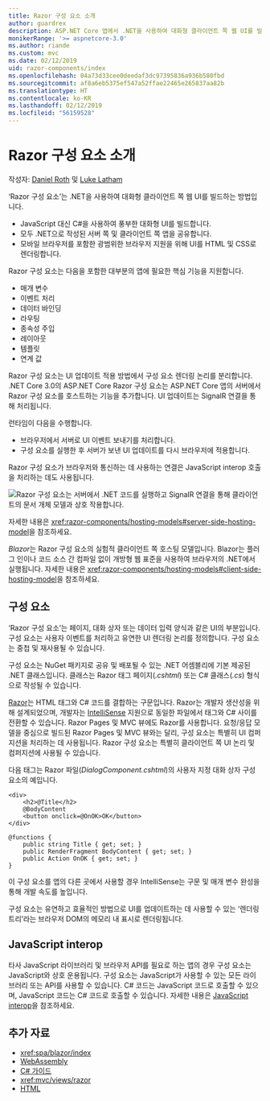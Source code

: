 ```yaml
---
title: Razor 구성 요소 소개
author: guardrex
description: ASP.NET Core 앱에서 .NET을 사용하여 대화형 클라이언트 쪽 웹 UI를 빌드하는 방법인 ASP.NET Core Razor 구성 요소를 살펴봅니다.
monikerRange: '>= aspnetcore-3.0'
ms.author: riande
ms.custom: mvc
ms.date: 02/12/2019
uid: razor-components/index
ms.openlocfilehash: 04a73d33cee0deedaf3dc97395836a936b580fbd
ms.sourcegitcommit: af8a6eb5375ef547a52ffae22465e265837aa82b
ms.translationtype: HT
ms.contentlocale: ko-KR
ms.lasthandoff: 02/12/2019
ms.locfileid: "56159528"
---
```

# <a name="introduction-to-razor-components"></a>Razor 구성 요소 소개

작성자: [Daniel Roth](https://github.com/danroth27) 및 [Luke Latham](https://github.com/guardrex)

‘Razor 구성 요소’는 .NET을 사용하여 대화형 클라이언트 쪽 웹 UI를 빌드하는 방법입니다.

* JavaScript 대신 C#을 사용하여 풍부한 대화형 UI를 빌드합니다.
* 모두 .NET으로 작성된 서버 쪽 및 클라이언트 쪽 앱을 공유합니다.
* 모바일 브라우저를 포함한 광범위한 브라우저 지원을 위해 UI를 HTML 및 CSS로 렌더링합니다.

Razor 구성 요소는 다음을 포함한 대부분의 앱에 필요한 핵심 기능을 지원합니다.

* 매개 변수
* 이벤트 처리
* 데이터 바인딩
* 라우팅
* 종속성 주입
* 레이아웃
* 템플릿
* 연계 값

Razor 구성 요소는 UI 업데이트 적용 방법에서 구성 요소 렌더링 논리를 분리합니다. .NET Core 3.0의 ASP.NET Core Razor 구성 요소는 ASP.NET Core 앱의 서버에서 Razor 구성 요소를 호스트하는 기능을 추가합니다. UI 업데이트는 SignalR 연결을 통해 처리됩니다.

런타임이 다음을 수행합니다.

* 브라우저에서 서버로 UI 이벤트 보내기를 처리합니다.
* 구성 요소를 실행한 후 서버가 보낸 UI 업데이트를 다시 브라우저에 적용합니다.

Razor 구성 요소가 브라우저와 통신하는 데 사용하는 연결은 JavaScript interop 호출을 처리하는 데도 사용됩니다.

![Razor 구성 요소는 서버에서 .NET 코드를 실행하고 SignalR 연결을 통해 클라이언트의 문서 개체 모델과 상호 작용합니다.](index/_static/aspnet-core-razor-components.png)

자세한 내용은 <xref:razor-components/hosting-models#server-side-hosting-model>을 참조하세요.

*Blazor*는 Razor 구성 요소의 실험적 클라이언트 쪽 호스팅 모델입니다. Blazor는 플러그 인이나 코드 소스 간 컴파일 없이 개방형 웹 표준을 사용하여 브라우저의 .NET에서 실행됩니다. 자세한 내용은 <xref:razor-components/hosting-models#client-side-hosting-model>을 참조하세요.

## <a name="components"></a>구성 요소

‘Razor 구성 요소’는 페이지, 대화 상자 또는 데이터 입력 양식과 같은 UI의 부분입니다. 구성 요소는 사용자 이벤트를 처리하고 유연한 UI 렌더링 논리를 정의합니다. 구성 요소는 중첩 및 재사용될 수 있습니다.

구성 요소는 NuGet 패키지로 공유 및 배포될 수 있는 .NET 어셈블리에 기본 제공된 .NET 클래스입니다. 클래스는 Razor 태그 페이지(*.cshtml*) 또는 C# 클래스(*.cs*) 형식으로 작성될 수 있습니다.

[Razor](xref:mvc/views/razor)는 HTML 태그와 C# 코드를 결합하는 구문입니다. Razor는 개발자 생산성을 위해 설계되었으며, 개발자는 [IntelliSense](/visualstudio/ide/using-intellisense) 지원으로 동일한 파일에서 태그와 C# 사이를 전환할 수 있습니다. Razor Pages 및 MVC 뷰에도 Razor를 사용합니다. 요청/응답 모델을 중심으로 빌드된 Razor Pages 및 MVC 뷰와는 달리, 구성 요소는 특별히 UI 컴퍼지션을 처리하는 데 사용됩니다. Razor 구성 요소는 특별히 클라이언트 쪽 UI 논리 및 컴퍼지션에 사용될 수 있습니다.

다음 태그는 Razor 파일(*DialogComponent.cshtml*)의 사용자 지정 대화 상자 구성 요소의 예입니다.

```cshtml
<div>
    <h2>@Title</h2>
    @BodyContent
    <button onclick=@OnOK>OK</button>
</div>

@functions {
    public string Title { get; set; }
    public RenderFragment BodyContent { get; set; }
    public Action OnOK { get; set; }
}
```

이 구성 요소를 앱의 다른 곳에서 사용할 경우 IntelliSense는 구문 및 매개 변수 완성을 통해 개발 속도를 높입니다.

구성 요소는 유연하고 효율적인 방법으로 UI를 업데이트하는 데 사용할 수 있는 ‘렌더링 트리’라는 브라우저 DOM의 메모리 내 표시로 렌더링됩니다.

## <a name="javascript-interop"></a>JavaScript interop

타사 JavaScript 라이브러리 및 브라우저 API를 필요로 하는 앱의 경우 구성 요소는 JavaScript와 상호 운용됩니다. 구성 요소는 JavaScript가 사용할 수 있는 모든 라이브러리 또는 API를 사용할 수 있습니다. C# 코드는 JavaScript 코드로 호출할 수 있으며, JavaScript 코드는 C# 코드로 호출할 수 있습니다. 자세한 내용은 [JavaScript interop](xref:razor-components/javascript-interop)을 참조하세요.

## <a name="additional-resources"></a>추가 자료

* <xref:spa/blazor/index>
* [WebAssembly](http://webassembly.org/)
* [C# 가이드](/dotnet/csharp/)
* <xref:mvc/views/razor>
* [HTML](https://www.w3.org/html/)
